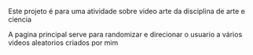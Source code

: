 Este projeto é para uma atividade sobre video arte da disciplina de arte e ciencia

A pagina principal serve para randomizar e direcionar o usuario a vários videos aleatorios criados por mim
